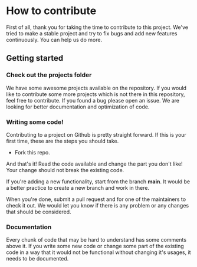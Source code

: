 # How to contribute
First of all, thank you for taking the time to contribute to this project. We've tried to make a stable project and try to fix bugs and add new features continuously. You can help us do more.

## Getting started

### Check out the projects folder

We have some awesome projects available on the repository. 
If you would like to contribute some more projects which is not there in this repository, feel free to contribute. 
If you found a bug please open an issue.
We are looking for better documentation and optimization of code.


### Writing some code!

Contributing to a project on Github is pretty straight forward. If this is your first time, these are the steps you should take.

- Fork this repo.

And that's it! Read the code available and change the part you don't like! Your change should not break the existing code.
 
If you're adding a new functionality, start from the branch **main**. It would be a better practice to create a new branch and work in there.

When you're done, submit a pull request and for one of the maintainers to check it out. We would let you know if there is any problem or any changes that should be considered.

### Documentation

Every chunk of code that may be hard to understand has some comments above it. If you write some new code or change some part of the existing code in a way that it would not be functional without changing it's usages, it needs to be documented.
